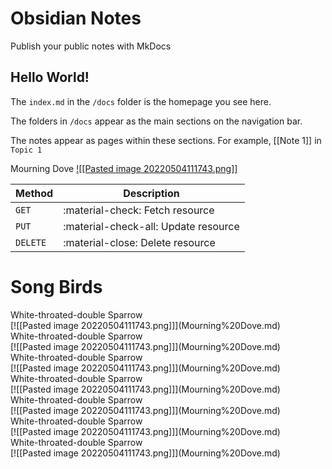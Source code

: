 # Obsidian Notes

Publish your public notes with MkDocs

## Hello World!

The `index.md` in the `/docs` folder is the homepage you see here.

The folders in `/docs` appear as the main sections on the navigation bar.

The notes appear as pages within these sections. For example, [[Note 1]] in `Topic 1`


Mourning Dove
[![[Pasted image 20220504111743.png]]](Mourning%20Dove.md)

| Method      | Description                          |
| ----------- | ------------------------------------ |
| `GET`       | :material-check:     Fetch resource  |
| `PUT`       | :material-check-all: Update resource |
| `DELETE`    | :material-close:     Delete resource |

# Song Birds

<div class="row" markdown="1">

<div class="column" markdown="1">
<div class="card" markdown="1">

<div markdown="1">
White-throated-double Sparrow 
</div>
<div markdown="1">
[![[Pasted image 20220504111743.png]]](Mourning%20Dove.md)
</div>

</div>
</div>

<div class="column" markdown="1">
<div class="card" markdown="1">

<div markdown="1">
White-throated-double Sparrow 
</div>
<div markdown="1">
[![[Pasted image 20220504111743.png]]](Mourning%20Dove.md)
</div>

</div>
</div>

<div class="column" markdown="1">
<div class="card" markdown="1">

<div markdown="1">
White-throated-double Sparrow 
</div>
<div markdown="1">
[![[Pasted image 20220504111743.png]]](Mourning%20Dove.md)
</div>

</div>
</div>

<div class="column" markdown="1">
<div class="card" markdown="1">

<div markdown="1">
White-throated-double Sparrow 
</div>
<div markdown="1">
[![[Pasted image 20220504111743.png]]](Mourning%20Dove.md)
</div>

</div>
</div>

<div class="column" markdown="1">
<div class="card" markdown="1">

<div markdown="1">
White-throated-double Sparrow 
</div>
<div markdown="1">
[![[Pasted image 20220504111743.png]]](Mourning%20Dove.md)
</div>

</div>
</div>

<div class="column" markdown="1">
<div class="card" markdown="1">

<div markdown="1">
White-throated-double Sparrow 
</div>
<div markdown="1">
[![[Pasted image 20220504111743.png]]](Mourning%20Dove.md)
</div>

</div>
</div>

<div class="column" markdown="1">
<div class="card" markdown="1">

<div markdown="1">
White-throated-double Sparrow 
</div>
<div markdown="1">
[![[Pasted image 20220504111743.png]]](Mourning%20Dove.md)
</div>

</div>
</div>

</div>